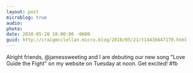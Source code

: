 ```yaml
---
layout: post
microblog: true
audio: 
photo: 
date: 2010-05-20 18:00:00 -0600
guid: http://craigmcclellan.micro.blog/2010/05/21/t14436647170.html
---
```

Alright friends, @jamessweeting and I are debuting our new song "Love Guide the Fight" on my website on Tuesday at noon. Get excited! #fb
